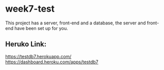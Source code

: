 # week7-test

This project has a server, front-end and a database, the server and front-end have been set up for you.

## Heruko Link:
https://testdb7.herokuapp.com/
https://dashboard.heroku.com/apps/testdb7